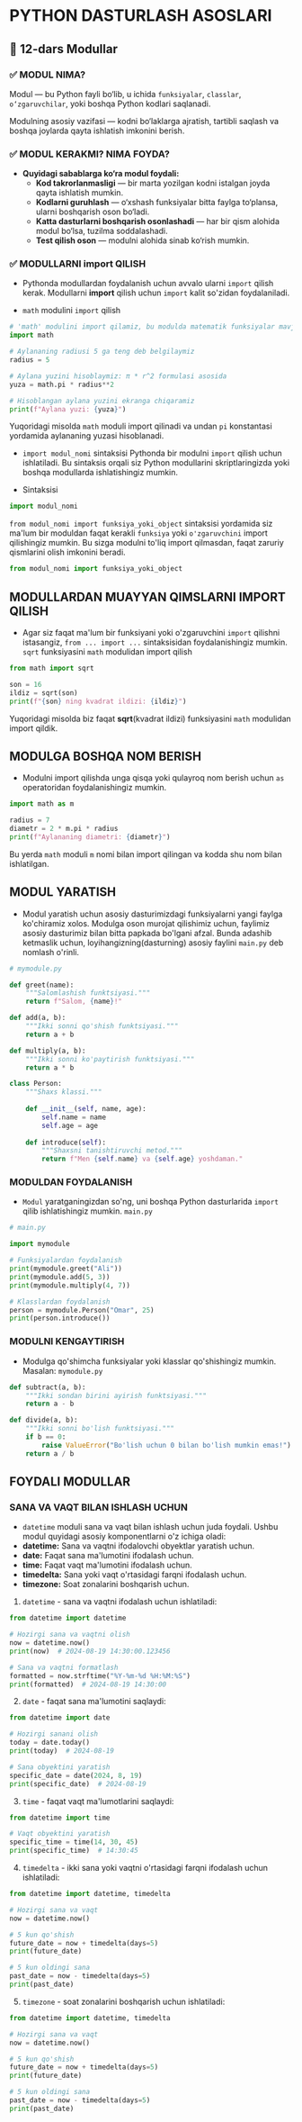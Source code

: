 # PYTHON DASTURLASH ASOSLARI

## 🧩 12-dars Modullar

### ✅ MODUL NIMA?
Modul — bu Python fayli bo‘lib, u ichida `funksiyalar`, `classlar`, `o‘zgaruvchilar`, yoki boshqa Python kodlari saqlanadi.

Modulning asosiy vazifasi — kodni bo‘laklarga ajratish, tartibli saqlash va boshqa joylarda qayta ishlatish imkonini berish.

### ✅ MODUL KERAKMI? NIMA FOYDA?

- **Quyidagi sabablarga ko‘ra modul foydali:**
    - **Kod takrorlanmasligi** — bir marta yozilgan kodni istalgan joyda qayta ishlatish mumkin.
    - **Kodlarni guruhlash** — o‘xshash funksiyalar bitta faylga to‘plansa, ularni boshqarish oson bo‘ladi.
    - **Katta dasturlarni boshqarish osonlashadi** — har bir qism alohida modul bo‘lsa, tuzilma soddalashadi.
    - **Test qilish oson** — modulni alohida sinab ko‘rish mumkin.




### ✅ MODULLARNI import QILISH
- Pythonda modullardan foydalanish uchun avvalo ularni `import` qilish kerak. Modullarni **import** qilish uchun `import` kalit so'zidan foydalaniladi.

- `math` modulini `import` qilish
```python
# 'math' modulini import qilamiz, bu modulda matematik funksiyalar mavjud
import math

# Aylananing radiusi 5 ga teng deb belgilaymiz
radius = 5

# Aylana yuzini hisoblaymiz: π * r^2 formulasi asosida
yuza = math.pi * radius**2

# Hisoblangan aylana yuzini ekranga chiqaramiz
print(f"Aylana yuzi: {yuza}")
```
Yuqoridagi misolda `math` moduli import qilinadi va undan `pi` konstantasi yordamida aylananing yuzasi hisoblanadi.

- `import modul_nomi` sintaksisi Pythonda bir modulni `import` qilish uchun ishlatiladi. Bu sintaksis orqali siz Python modullarini skriptlaringizda yoki boshqa modullarda ishlatishingiz mumkin.

- Sintaksisi
```python
import modul_nomi
```
`from modul_nomi import funksiya_yoki_object` sintaksisi yordamida siz ma'lum bir moduldan faqat kerakli `funksiya` yoki `o'zgaruvchini` import qilishingiz mumkin. Bu sizga modulni to'liq import qilmasdan, faqat zaruriy qismlarini olish imkonini beradi.

```python
from modul_nomi import funksiya_yoki_object
```

## MODULLARDAN MUAYYAN QIMSLARNI IMPORT QILISH
- Agar siz faqat ma'lum bir funksiyani yoki o'zgaruvchini `import` qilishni istasangiz, `from ... import ...` sintaksisidan foydalanishingiz mumkin.
`sqrt` funksiyasini `math` modulidan import qilish
```python
from math import sqrt

son = 16
ildiz = sqrt(son)
print(f"{son} ning kvadrat ildizi: {ildiz}")
```
Yuqoridagi misolda biz faqat **sqrt**(kvadrat ildizi) funksiyasini `math` modulidan import qildik.

## MODULGA BOSHQA NOM BERISH
- Modulni import qilishda unga qisqa yoki qulayroq nom berish uchun `as` operatoridan foydalanishingiz mumkin.
```python
import math as m

radius = 7
diametr = 2 * m.pi * radius
print(f"Aylananing diametri: {diametr}")
```
Bu yerda `math` moduli `m` nomi bilan import qilingan va kodda shu nom bilan ishlatilgan.

## MODUL YARATISH
- Modul yaratish uchun asosiy dasturimizdagi funksiyalarni yangi faylga ko'chiramiz xolos. Modulga oson murojat qilishimiz uchun, faylimiz asosiy dasturimiz bilan bitta papkada bo'lgani afzal. Bunda adashib ketmaslik uchun, loyihangizning(dasturning) asosiy faylini `main.py` deb nomlash o'rinli. 

```python
# mymodule.py

def greet(name):
    """Salomlashish funktsiyasi."""
    return f"Salom, {name}!"

def add(a, b):
    """Ikki sonni qo'shish funktsiyasi."""
    return a + b

def multiply(a, b):
    """Ikki sonni ko'paytirish funktsiyasi."""
    return a * b

class Person:
    """Shaxs klassi."""
    
    def __init__(self, name, age):
        self.name = name
        self.age = age
    
    def introduce(self):
        """Shaxsni tanishtiruvchi metod."""
        return f"Men {self.name} va {self.age} yoshdaman."
```

### MODULDAN FOYDALANISH
- `Modul` yaratganingizdan so'ng, uni boshqa Python dasturlarida `import` qilib ishlatishingiz mumkin.
`main.py`
```python
# main.py

import mymodule

# Funksiyalardan foydalanish
print(mymodule.greet("Ali"))
print(mymodule.add(5, 3))
print(mymodule.multiply(4, 7))

# Klasslardan foydalanish
person = mymodule.Person("Omar", 25)
print(person.introduce())
```
### MODULNI KENGAYTIRISH
- Modulga qo'shimcha funksiyalar yoki klasslar qo'shishingiz mumkin. <br>
Masalan: `mymodule.py`
```python
def subtract(a, b):
    """Ikki sondan birini ayirish funktsiyasi."""
    return a - b

def divide(a, b):
    """Ikki sonni bo'lish funktsiyasi."""
    if b == 0:
        raise ValueError("Bo'lish uchun 0 bilan bo'lish mumkin emas!")
    return a / b
```

## FOYDALI MODULLAR
### SANA VA VAQT BILAN ISHLASH UCHUN

- `datetime` moduli sana va vaqt bilan ishlash uchun juda foydali. Ushbu modul quyidagi asosiy komponentlarni o'z ichiga oladi:
- **datetime:** Sana va vaqtni ifodalovchi obyektlar yaratish uchun.
- **date:** Faqat sana ma'lumotini ifodalash uchun.
- **time:** Faqat vaqt ma'lumotini ifodalash uchun.
- **timedelta:** Sana yoki vaqt o'rtasidagi farqni ifodalash uchun.
- **timezone:** Soat zonalarini boshqarish uchun.

1. `datetime` - sana va vaqtni ifodalash uchun ishlatiladi:
```python
from datetime import datetime

# Hozirgi sana va vaqtni olish
now = datetime.now()
print(now)  # 2024-08-19 14:30:00.123456

# Sana va vaqtni formatlash
formatted = now.strftime("%Y-%m-%d %H:%M:%S")
print(formatted)  # 2024-08-19 14:30:00
```
2. `date` - faqat sana ma'lumotini saqlaydi:
```python
from datetime import date

# Hozirgi sanani olish
today = date.today()
print(today)  # 2024-08-19

# Sana obyektini yaratish
specific_date = date(2024, 8, 19)
print(specific_date)  # 2024-08-19
```
3. `time` - faqat vaqt ma'lumotlarini saqlaydi:
```python
from datetime import time

# Vaqt obyektini yaratish
specific_time = time(14, 30, 45)
print(specific_time)  # 14:30:45
```
4. `timedelta` - ikki sana yoki vaqtni o'rtasidagi farqni ifodalash uchun ishlatiladi:
```python
from datetime import datetime, timedelta

# Hozirgi sana va vaqt
now = datetime.now()

# 5 kun qo'shish
future_date = now + timedelta(days=5)
print(future_date)

# 5 kun oldingi sana
past_date = now - timedelta(days=5)
print(past_date)
```
5. `timezone` - soat zonalarini boshqarish uchun ishlatiladi:
```python
from datetime import datetime, timedelta

# Hozirgi sana va vaqt
now = datetime.now()

# 5 kun qo'shish
future_date = now + timedelta(days=5)
print(future_date)

# 5 kun oldingi sana
past_date = now - timedelta(days=5)
print(past_date)
```


